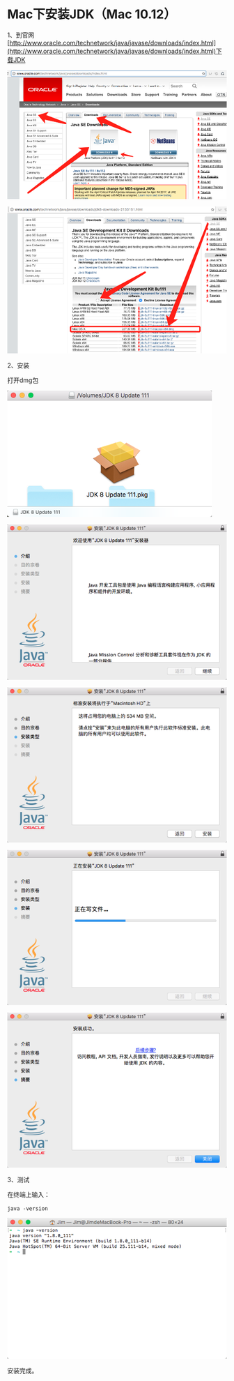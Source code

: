 # Mac下安装JDK（Mac 10.12）

1、到官网[http://www.oracle.com/technetwork/java/javase/downloads/index.html](http://www.oracle.com/technetwork/java/javase/downloads/index.html)下载JDK

[![](/assets/417876-20170112104226025-1683192618.png)](https://images2015.cnblogs.com/blog/417876/201701/417876-20170112104226025-1683192618.png)

[![](/assets/417876-20170112104306072-1597479197.png)](https://images2015.cnblogs.com/blog/417876/201701/417876-20170112104306072-1597479197.png)

2、安装

打开dmg包

[![](/assets/417876-20170112113938931-295487994.png)](https://images2015.cnblogs.com/blog/417876/201701/417876-20170112113938931-295487994.png)

[![](/assets/417876-20170112114013478-1911373767.png)](https://images2015.cnblogs.com/blog/417876/201701/417876-20170112114013478-1911373767.png)

[![](/assets/417876-20170112114025556-259310488.png)](https://images2015.cnblogs.com/blog/417876/201701/417876-20170112114025556-259310488.png)

[![](/assets/417876-20170112114047072-2141460251.png)](https://images2015.cnblogs.com/blog/417876/201701/417876-20170112114047072-2141460251.png)

[![](/assets/417876-20170112114054822-541014293.png)](https://images2015.cnblogs.com/blog/417876/201701/417876-20170112114054822-541014293.png)

3、测试

在终端上输入：

```
java -version
```

[![](/assets/417876-20170112114313885-1963667853.png)](https://images2015.cnblogs.com/blog/417876/201701/417876-20170112114313885-1963667853.png)

安装完成。

